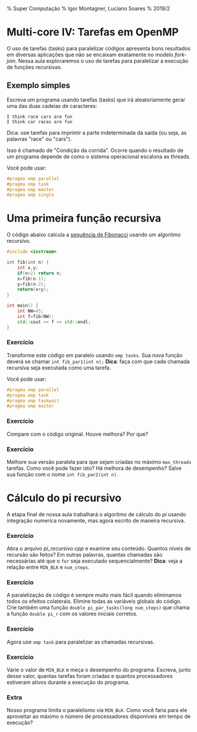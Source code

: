 % Super Computação
% Igor Montagner, Luciano Soares
% 2019/2

# Multi-core IV: Tarefas em OpenMP

O uso de tarefas (tasks) para paralelizar códigos apresenta bons resultados em diversas aplicações que não se encaixam exatamente no modelo *fork-join*. Nessa aula exploraremos o uso de tarefas para paralelizar a execução de funções recursivas. 

## Exemplo simples

Escreva um programa usando tarefas (tasks) que irá aleatoriamente gerar uma das duas cadeias de caracteres:

    I think race cars are fun 
    I think car races are fun

Dica: use tarefas para imprimir a parte indeterminada da saída (ou seja, as palavras "race" ou "cars").

Isso é chamado de "Condição da corrida". Ocorre quando o resultado de um programa depende de como o sistema operacional escalona as threads.


Você pode usar:

```cpp
#pragma omp parallel
#pragma omp task
#pragma omp master
#pragma omp single
```

# Uma primeira função recursiva

O código abaixo calcula a [sequência de Fibonacci](https://pt.wikipedia.org/wiki/Sequ%C3%AAncia_de_Fibonacci) usando um algoritmo recursivo. 

```cpp
#include <iostream>

int fib(int n) {
    int x,y;
    if(n<2) return n;
    x=fib(n-1);
    y=fib(n-2);
    return(x+y);
}

int main() {
    int NW=45;
    int f=fib(NW);
    std::cout << f << std::endl;
}
```

### Exercício

Transforme este código em paralelo usando `omp tasks`. Sua nova função deverá se chamar `int fib_par1(int n);` **Dica**: faça com que cada chamada recursiva seja executada como uma tarefa. 

Você pode usar:

```cpp
#pragma omp parallel
#pragma omp task
#pragma omp taskwait
#pragma omp master
```

### Exercício

Compare com o código original. Houve melhora? Por que?

### Exercício

Melhore sua versão paralela para que sejam criadas no máximo `max_threads` tarefas. Como você pode fazer isto? Há melhora de desempenho? Salve sua função com o nome `int fib_par2(int n)`. 

# Cálculo do pi recursivo

A etapa final de nossa aula trabalhará o algoritmo de cálculo do *pi* usando integração numerica novamente, mas agora escrito de maneira recursiva. 

### Exercício

Abra o arquivo *pi_recursivo.cpp* e examine seu conteúdo. Quantos níveis de recursão são feitos? Em outras palavras, quantas chamadas são necessárias até que o `for` seja executado sequencialmente? **Dica**: veja a relação entre `MIN_BLK` e `num_steps`.

### Exercício

A paralelização de código é sempre muito mais fácil quando eliminamos todos os efeitos colaterais. Elimine todas as variáveis globais do código. Crie também uma função `double pi_par_tasks(long num_steps)` que chama a função `double pi_r` com os valores iniciais corretos. 

### Exercício

Agora use `omp task` para paralelizar as chamadas recursivas. 

### Exercício 

Varie o valor de `MIN_BLK` e meça o desempenho do programa. Escreva, junto desse valor, quantas tarefas foram criadas e quantos processadores estiveram ativos durante a execução do programa. 

### Extra

Nosso programa limita o paralelismo via `MIN_BLK`. Como você faria para ele aproveitar ao máximo o número de processadores disponíveis em tempo de execução?
